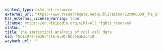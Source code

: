 ```yaml
---
content_type: external-resource
external_url: https://www.researchgate.net/publication/229006039_The_Statistical_Analysis_of_Roll_Call_Data
has_external_license_warning: true
license: https://en.wikipedia.org/wiki/All_rights_reserved
status: ''
title: The statistical analysis of roll call data
uid: f6d1c97e-ae38-4cfa-8595-bb7baa633419
wayback_url: ''
---
```


